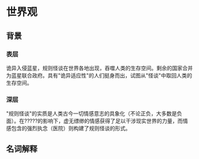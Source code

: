 # 世界观
## 背景
### 表层
诡异入侵蓝星，规则怪谈在世界各地出现，吞噬人类的生存空间。剩余的国家合并为蓝星联合政府。具有"诡异适应性"的人们挺身而出，试图从"怪谈"中取回人类的生存空间。
### 深层
"规则怪谈"的实质是人类古今一切情感意志的具象化（不论正负，大多数是负面）。在?????的影响下，虚无缥缈的情感获得了足以干涉现实世界的力量，而情感包含的强烈执念（医院）则构建了规则怪谈的形式。
## 名词解释